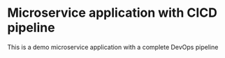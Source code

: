 # Microservice application with CICD pipeline

This is a demo microservice application with a complete DevOps pipeline

